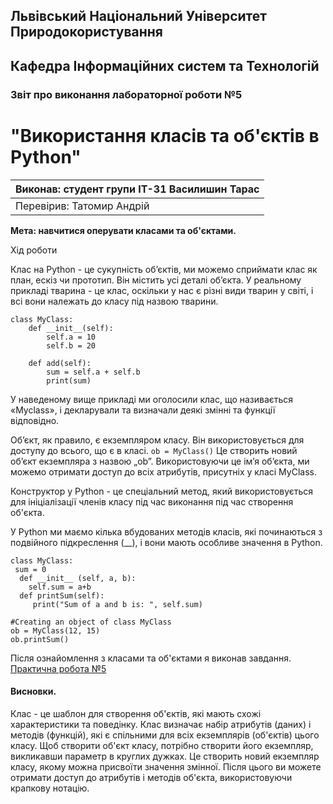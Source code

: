## Львівський Національний Університет Природокористування
## Кафедра Інформаційних систем та Технологій



### Звіт про виконання лабораторної роботи №5
# "Використання класів та об'єктів в Python"



| Виконав: студент групи ІТ-31 Василишин Тарас |
|----------------------------------------------|
| Перевірив: Татомир Андрій                    |


**Мета: навчитися оперувати класами та об'єктами.**


Хід роботи

Клас на Python - це сукупність об’єктів, ми можемо сприймати клас як план, ескіз чи прототип. Він містить усі деталі об’єкта.
У реальному прикладі тварина - це клас, оскільки у нас є різні види тварин у світі, і всі вони належать до класу під назвою тварини.
```
class MyClass:
    def __init__(self):
        self.a = 10
        self.b = 20

    def add(self):
        sum = self.a + self.b
        print(sum)
```
У наведеному вище прикладі ми оголосили клас, що називається «Myclass», і декларували та визначали деякі змінні та функції відповідно.


Об’єкт, як правило, є екземпляром класу. Він використовується для доступу до всього, що є в класі.
```ob = MyClass()```
Це створить новий об’єкт екземпляра з назвою „ob”. Використовуючи це ім’я об’єкта, ми можемо отримати доступ до всіх атрибутів, присутніх у класі MyClass.


Конструктор у Python - це спеціальний метод, який використовується для ініціалізації членів класу під час виконання під час створення об'єкта.

У Python ми маємо кілька вбудованих методів класів, які починаються з подвійного підкреслення (__), і вони мають особливе значення в Python.
```
class MyClass:
 sum = 0
  def __init__ (self, a, b): 
    self.sum = a+b 
  def printSum(self): 
     print("Sum of a and b is: ", self.sum) 
  
#Creating an object of class MyClass 
ob = MyClass(12, 15) 
ob.printSum()
```

Після ознайомлення з класами та об'єктами я виконав завдання. [Практична робота №5](lab-5.py)

#### Висновки.
Клас - це шаблон для створення об'єктів, які мають схожі характеристики та поведінку.
Клас визначає набір атрибутів (даних) і методів (функцій), які є спільними для всіх екземплярів (об'єктів) цього класу.
Щоб створити об'єкт класу, потрібно створити його екземпляр, викликавши параметр в круглих дужках.
Це створить новий екземпляр класу, якому можна присвоїти значення змінної. Після цього ви можете отримати доступ до атрибутів і методів об'єкта, використовуючи крапкову нотацію.

